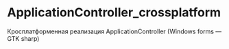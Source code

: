 # ApplicationController_crossplatform
Кросплатформенная реализация ApplicationController (Windows forms — GTK sharp)
